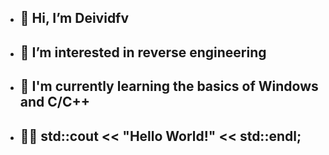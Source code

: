- ## 👋 Hi, I’m Deividfv
 
- ## 👀 I’m interested in reverse engineering

- ## 🌱 I'm currently learning the basics of Windows and C/C++

- ## 🐱‍💻 std::cout << "Hello World!" << std::endl;

<!---
Deividfv/Deividfv is a ✨ special ✨ repository because its `README.md` (this file) appears on your GitHub profile.
You can click the Preview link to take a look at your changes.
--->
